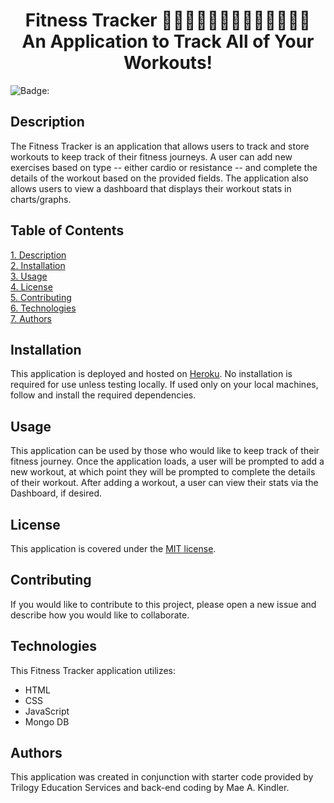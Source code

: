 <h1 align="center">
Fitness Tracker 🚴🏻‍♀️💪🏽🦵🏽🏃🏻‍♀️🏋🏻‍♂️ <br> An Application to Track All of Your Workouts!
</h1>

![Badge:](https://img.shields.io/badge/LICENSE-MIT-brightgreen.svg)

## Description

The Fitness Tracker is an application that allows users to track and store workouts to keep track of their fitness journeys. A user can add new exercises based on type -- either cardio or resistance -- and complete the details of the workout based on the provided fields. The application also allows users to view a dashboard that displays their workout stats in charts/graphs.

## Table of Contents

[1. Description](#Description)<br>
[2. Installation](#Installation)<br>
[3. Usage](#Usage)<br>
[4. License](License)<br>
[5. Contributing](#Contributing)<br>
[6. Technologies](#Technologies)<br>
[7. Authors](#Authors)<br>

## Installation

This application is deployed and hosted on [Heroku](https://rocky-brushlands-09392.herokuapp.com/). No installation is required for use unless testing locally. If used only on your local machines, follow and install the required dependencies.

## Usage

This application can be used by those who would like to keep track of their fitness journey. Once the application loads, a user will be prompted to add a new workout, at which point they will be prompted to complete the details of their workout. After adding a workout, a user can view their stats via the Dashboard, if desired.

## License

This application is covered under the [MIT license](https://choosealicense.com/licenses/mit/).

## Contributing

If you would like to contribute to this project, please open a new issue and describe how you would like to collaborate.

## Technologies

This Fitness Tracker application utilizes:

- HTML
- CSS
- JavaScript
- Mongo DB

## Authors

This application was created in conjunction with starter code provided by Trilogy Education Services and back-end coding by Mae A. Kindler.

